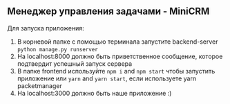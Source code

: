 

 ## Менеджер управления задачами - MiniCRM

 Для запуска приложения:

 1. В корневой папке с помощью терминала запустите backend-server `python manage.py runserver`
 2. На localhost:8000 должно быть приветственное сообщение, которое подтвердит успешный запуск сервера
 3. В папке frontend используйте  `npm i` and ` npm start ` чтобы запустить приложение или  ` yarn ` and ` yarn start `, если используете yarn packetmanager
 4. На localhost:3000 должно быть наше приложение :)

